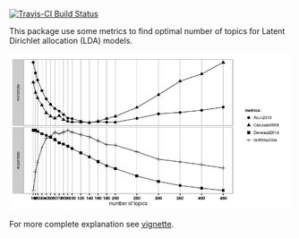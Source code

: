 <!-- README.md is generated from README.Rmd. Please edit that file -->
[![Travis-CI Build Status](https://travis-ci.org/NA/NA.svg?branch=master)](https://travis-ci.org/NA/NA)

This package use some metrics to find optimal number of topics for Latent Dirichlet allocation (LDA) models.

![](README-unnamed-chunk-2-1.png)

For more complete explanation see [vignette](http://rpubs.com/nikita-moor/107657).
